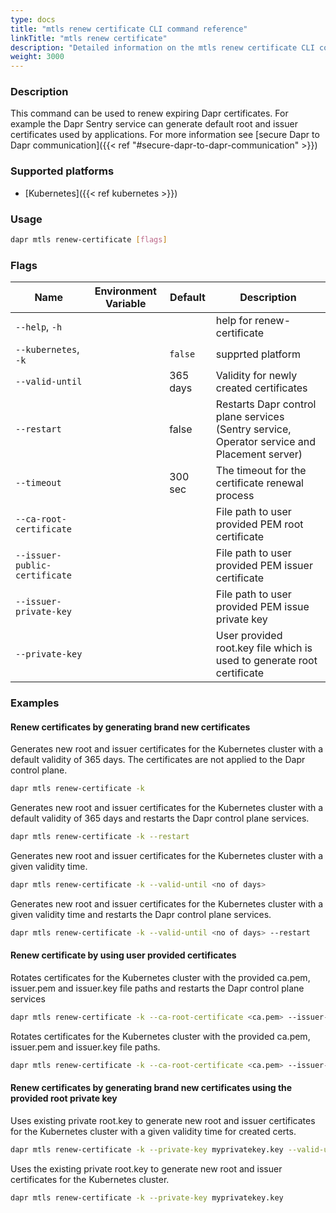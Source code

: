 ```yaml
---
type: docs
title: "mtls renew certificate CLI command reference"
linkTitle: "mtls renew certificate"
description: "Detailed information on the mtls renew certificate CLI command"
weight: 3000
---
```


### Description
This command can be used to renew expiring Dapr certificates. For example the Dapr Sentry service can generate default root and issuer certificates used by applications. For more information see [secure Dapr to Dapr communication]({{< ref "#secure-dapr-to-dapr-communication" >}})

### Supported platforms

- [Kubernetes]({{< ref kubernetes >}})

### Usage

```bash
dapr mtls renew-certificate [flags]
```

### Flags

| Name           | Environment Variable | Default           | Description                                 |
| -------------- | -------------------- | ----------------- | ------------------------------------------- |
| `--help`, `-h` |                      |                   | help for renew-certificate
| `--kubernetes`, `-k` |                      | `false` | supprted platform|                             |
| `--valid-until`  |                      | 365 days |  Validity for newly created certificates |
| `--restart`  |                      | false |  Restarts Dapr control plane services (Sentry service, Operator service and Placement server) |
| `--timeout`  |                      | 300 sec |  The timeout for the certificate renewal process |
| `--ca-root-certificate`  |                      |  |  File path to user provided PEM root certificate|
| `--issuer-public-certificate`  |                      |  |  File path to user provided PEM issuer certificate|
| `--issuer-private-key`  |                      |  |  File path to user provided PEM issue private key|
| `--private-key`  |                      |  |  User provided root.key file which is used to generate root certificate|

### Examples

#### Renew certificates by generating brand new certificates
Generates new root and issuer certificates for the Kubernetes cluster with a default validity of 365 days. The certificates are not applied to the Dapr control plane.
```bash
dapr mtls renew-certificate -k
```
Generates new root and issuer certificates for the Kubernetes cluster with a default validity of 365 days and restarts the Dapr control plane services.
```bash
dapr mtls renew-certificate -k --restart
```
Generates new root and issuer certificates for the Kubernetes cluster with a given validity time.
```bash
dapr mtls renew-certificate -k --valid-until <no of days>
```
Generates new root and issuer certificates for the Kubernetes cluster with a given validity time and restarts the Dapr control plane services.
```bash
dapr mtls renew-certificate -k --valid-until <no of days> --restart
```
#### Renew certificate by using user provided certificates
Rotates certificates for the Kubernetes cluster with the provided ca.pem, issuer.pem and issuer.key file paths and restarts the Dapr control plane services
```bash
dapr mtls renew-certificate -k --ca-root-certificate <ca.pem> --issuer-private-key <issuer.key> --issuer-public-certificate <issuer.pem> --restart
```
Rotates certificates for the Kubernetes cluster with the provided ca.pem, issuer.pem and issuer.key file paths.
```bash
dapr mtls renew-certificate -k --ca-root-certificate <ca.pem> --issuer-private-key <issuer.key> --issuer-public-certificate <issuer.pem>
```
#### Renew certificates by generating brand new certificates using the provided root private key
Uses existing private root.key to generate new root and issuer certificates for the Kubernetes cluster with a given validity time for created certs.
```bash
dapr mtls renew-certificate -k --private-key myprivatekey.key --valid-until <no of days>
```
Uses the existing private root.key to generate new root and issuer certificates for the Kubernetes cluster.
```bash
dapr mtls renew-certificate -k --private-key myprivatekey.key
```